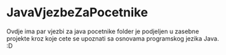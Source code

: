 # JavaVjezbeZaPocetnike
Ovdje ima par vjezbi za java pocetnike 
folder je podjeljen u zasebne projekte kroz koje cete se upoznati sa osnovama programskog jezika Java. :D 

